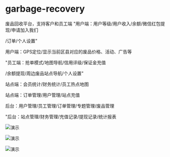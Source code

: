 # garbage-recovery
废品回收平台，支持客户和员工端
"用户端：用户等级/用户收入/余额/微信红包提现/申请加入我们

/订单/个人设置"

用户端：GPS定位/显示当前区县对应的废品价格、活动、广告等

"员工端：抢单模式/地图导航/信用评级/保证金充值

/余额提现/周边废品站点导航/个人设置"

站点端：会员统计/财务统计/员工热点地图

站点端：订单管理/用户管理/站点充值

后台：用户管理/员工管理/订单管理/专题管理/废品管理

"后台：站点管理/财务管理/充值记录/提现记录/统计报表

![演示](http://image.code7z.com/default/20190527/c0c1ffeb9964adc49f0dfc52c972df4f.jpg!watermark)

![演示](http://image.code7z.com/default/20190527/37ed375051b787afe37f81b9e8c3e1fc.jpg!watermark)

![演示](http://image.code7z.com/default/20190504/3d47cb594b3ac2cde98ec8a82ca65b90.jpg!watermark)

